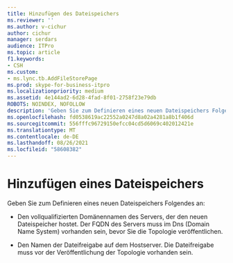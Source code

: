 ```yaml
---
title: Hinzufügen des Dateispeichers
ms.reviewer: ''
ms.author: v-cichur
author: cichur
manager: serdars
audience: ITPro
ms.topic: article
f1.keywords:
- CSH
ms.custom:
- ms.lync.tb.AddFileStorePage
ms.prod: skype-for-business-itpro
ms.localizationpriority: medium
ms.assetid: 4e144ad2-6d28-4fad-8f01-2758f23e79db
ROBOTS: NOINDEX, NOFOLLOW
description: 'Geben Sie zum Definieren eines neuen Dateispeichers Folgendes an:'
ms.openlocfilehash: fd0538619ac22552a0247d8a02a4281a8b1f406d
ms.sourcegitcommit: 556fffc96729150efcc04cd5d6069c402012421e
ms.translationtype: MT
ms.contentlocale: de-DE
ms.lasthandoff: 08/26/2021
ms.locfileid: "58608382"
---
```

# <a name="add-file-store"></a>Hinzufügen eines Dateispeichers
 
Geben Sie zum Definieren eines neuen Dateispeichers Folgendes an:
  
- Den vollqualifizierten Domänennamen des Servers, der den neuen Dateispeicher hostet. Der FQDN des Servers muss im Dns (Domain Name System) vorhanden sein, bevor Sie die Topologie veröffentlichen.
    
- Den Namen der Dateifreigabe auf dem Hostserver. Die Dateifreigabe muss vor der Veröffentlichung der Topologie vorhanden sein. 
    

